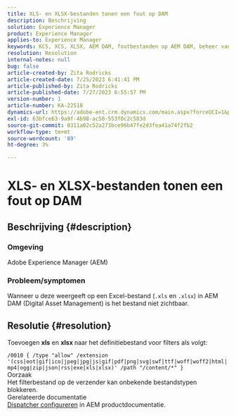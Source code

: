 ```yaml
---
title: XLS- en XLSX-bestanden tonen een fout op DAM
description: Beschrijving
solution: Experience Manager
product: Experience Manager
applies-to: Experience Manager
keywords: KCS, XCS, XLSX, AEM DAM, foutbestanden op AEM DAM, beheer van digitale middelen
resolution: Resolution
internal-notes: null
bug: false
article-created-by: Zita Rodricks
article-created-date: 7/25/2023 6:41:41 PM
article-published-by: Zita Rodricks
article-published-date: 7/27/2023 6:55:57 PM
version-number: 1
article-number: KA-22518
dynamics-url: https://adobe-ent.crm.dynamics.com/main.aspx?forceUCI=1&pagetype=entityrecord&etn=knowledgearticle&id=20505ee1-1a2b-ee11-bdf4-6045bd006b3d
exl-id: 63bfce63-9a9f-4b98-ac50-553f0c2c583d
source-git-commit: 0311a02c52a273bce96b47fe2d3fea41a74f2fb2
workflow-type: tm+mt
source-wordcount: '89'
ht-degree: 3%

---
```


# XLS- en XLSX-bestanden tonen een fout op DAM

## Beschrijving {#description}


### Omgeving

Adobe Experience Manager (AEM)

### Probleem/symptomen

Wanneer u deze weergeeft op een Excel-bestand (`.xls` en `.xlsx`) in AEM DAM (Digital Asset Management) is het bestand niet zichtbaar.


## Resolutie {#resolution}


Toevoegen <b>xls</b> en <b>xlsx </b>naar het definitiebestand voor filters als volgt:

`/0010 { /type "allow" /extension '(css|eot|gif|ico|jpeg|jpg|js|gif|pdf|png|svg|swf|ttf|woff|woff2|html|mp4|ogg|zip|json|rss|exe|xls|xlsx)' /path "/content/*" }`
<br>Oorzaak<br>
Het filterbestand op de verzender kan onbekende bestandstypen blokkeren.
<br>Gerelateerde documentatie<br>
[Dispatcher configureren](https://experienceleague.adobe.com/docs/experience-manager-dispatcher/using/configuring/dispatcher-configuration.html?lang=en) in AEM productdocumentatie.
<br> <br>
